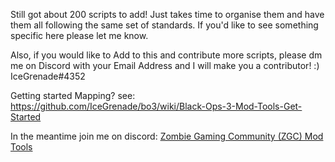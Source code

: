 Still got about 200 scripts to add! Just takes time to organise them and have them all following the same set of standards.
If you'd like to see something specific here please let me know.

Also, if you would like to Add to this and contribute more scripts, please dm me on Discord with your Email Address and I will make you a contributor! :)
IceGrenade#4352

Getting started Mapping? see: https://github.com/IceGrenade/bo3/wiki/Black-Ops-3-Mod-Tools-Get-Started

In the meantime join me on discord: [Zombie Gaming Community (ZGC) Mod Tools](https://icegrenade.co.uk/discord)
